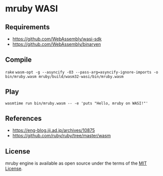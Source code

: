 mruby WASI
====

## Requirements

- https://github.com/WebAssembly/wasi-sdk
- https://github.com/WebAssembly/binaryen

## Compile

`rake`
`wasm-opt -g --asyncify -O3 --pass-arg=asyncify-ignore-imports -o bin/mruby.wasm mruby/build/wasm32-wasi/bin/mruby.wasm`

## Play

`wasmtime run bin/mruby.wasm -- -e 'puts "Hello, mruby on WASI!"'`

## References

- https://eng-blog.iij.ad.jp/archives/10875
- https://github.com/ruby/ruby/tree/master/wasm

## License

mruby engine is available as open source under the terms of the [MIT License](http://opensource.org/licenses/MIT).
